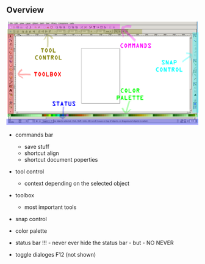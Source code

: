 ## Overview 


![first glance](inkscape_img/inkscape_overview_labels.png)

* commands bar
    * save stuff
    * shortcut align
    * shortcut document poperties
* tool control
    * context depending on the selected object
* toolbox
    * most important tools
* snap control
* color palette
* status bar !!! - never ever hide the status bar - but - NO NEVER

* toggle dialoges F12 (not shown)
